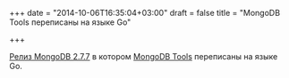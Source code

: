 +++
date = "2014-10-06T16:35:04+03:00"
draft = false
title = "MongoDB Tools переписаны на языке Go"

+++

<p><a href="https://groups.google.com/forum/#!topic/mongodb-dev/liSXgWwTfXQ">Релиз MongoDB 2.7.7</a> в котором&nbsp;<a href="https://github.com/mongodb/mongo-tools">MongoDB Tools</a> переписаны на языке Go.</p>

